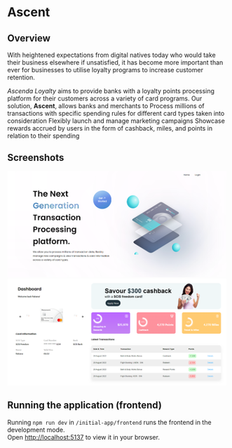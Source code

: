 # Ascent

## Overview
With heightened expectations from digital natives today who would take their business elsewhere if unsatisfied, it has become more important than ever for businesses to utilise loyalty programs to increase customer retention. 

*Ascenda Loyalty* aims to provide banks with a loyalty points processing platform for their customers across a variety of card programs. Our solution, **Ascent**, allows banks and merchants to
Process millions of transactions with specific spending rules for different card types taken into consideration 
Flexibly launch and manage marketing campaigns
Showcase rewards accrued by users in the form of cashback, miles, and points in relation to their spending 

## Screenshots

<p float="left">
  <img src="screenshots/Ascent_home.PNG" width="500">
  <img src="screenshots/Ascent_dashboard.PNG" width="500">
</p>

## Running the application (frontend)
Running `npm run dev` in `/initial-app/frontend` runs the frontend in the development mode.\
Open [http://localhost:5137](http://localhost:5137) to view it in your browser.
